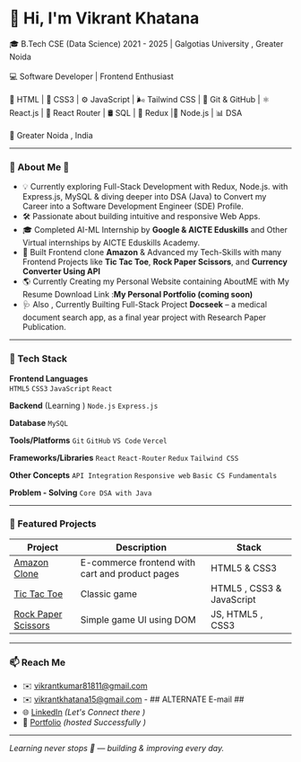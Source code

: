 # 👋 Hi, I'm Vikrant Khatana 

🎓 B.Tech CSE (Data Science) 2021 - 2025 | Galgotias University , Greater Noida <br> <br>
💻 Software Developer | Frontend Enthusiast <br> <br>
🚀 HTML | 🎨 CSS3 | ⚙️ JavaScript | 🌬️ Tailwind CSS | 🧰 Git & GitHub | ⚛️ React.js | 🔀 React Router | 🛢️ SQL | 🧠 Redux |🔹 Node.js | 📊 DSA <br> <br>
📍 Greater Noida , India <br>


 

---

### 🚀 About Me 👋

- 💡 Currently exploring Full-Stack Development with Redux, Node.js. with Express.js, MySQL & diving deeper into DSA (Java) to Convert my Career into a Software Development Engineer (SDE) Profile.
- 🛠️ Passionate about building intuitive and responsive Web Apps.
- 🎓 Completed AI-ML Internship by **Google & AICTE Eduskills** and Other Virtual internships by AICTE Eduskills Academy.
- 📱 Built Frontend clone **Amazon** &  Advanced my Tech-Skills with many Frontend Projects like **Tic Tac Toe**, **Rock Paper Scissors**, and **Currency Converter Using API**
- 🌎 Currently Creating my Personal Website containing AboutME with My Resume Download Link :**My Personal Portfolio (coming soon)**  
- 🩺 Also , Currently Builting Full-Stack Project  **Docseek** – a medical document search app, as a final year project with Research Paper Publication.

---

### 🧰 Tech Stack

**Frontend Languages**  
`HTML5` `CSS3` `JavaScript` `React`  

**Backend**  (Learning )
`Node.js` `Express.js` 

**Database**
`MySQL`

**Tools/Platforms**
`Git` `GitHub` `VS Code` `Vercel` 

**Frameworks/Libraries**
`React` `React-Router` `Redux` `Tailwind CSS`

**Other Concepts**
`API Integration` `Responsive web` `Basic CS Fundamentals`

**Problem - Solving**
`Core DSA with Java`

---

### 📌 Featured Projects

| Project | Description | Stack |
|--------|-------------|--------|
| [Amazon Clone](https://github.com/vikrant-1912/Amazon-clone-1) | E-commerce frontend with cart and product pages | HTML5 & CSS3 |
| [Tic Tac Toe](https://github.com/vikrant-1912/tic-tac-toe) | Classic game | HTML5 , CSS3 & JavaScript |
| [Rock Paper Scissors](https://github.com/vikrant-1912/rock-paper-scissor) | Simple game UI using DOM | JS, HTML5 , CSS3 |

---

### 📫 Reach Me

- ✉️ [vikrantkumar81811@gmail.com](mailto:vikrantkumar81811@gmail.com)
- ✉️ [vikrantkhatana15@gmail.com](mailto:vikrantkhatana15@gmail.com)  - ## ALTERNATE E-mail ##
- 🌐 [LinkedIn](https://linkedin.com/in/vikrant1912) *(Let's Connect there )*
- 🚀 [Portfolio](https://684351669f76a84a3d4e74a5--courageous-jelly-fd5710.netlify.app/) *(hosted Successfully )*

---

*Learning never stops 🚀 — building & improving every day.*

